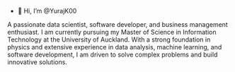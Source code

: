 - 👋 Hi, I’m @YurajK00



A passionate data scientist, software developer, and business management enthusiast. I am currently pursuing my Master of Science in Information Technology at the University of Auckland. With a strong foundation in physics and extensive experience in data analysis, machine learning, and software development, I am driven to solve complex problems and build innovative solutions.

